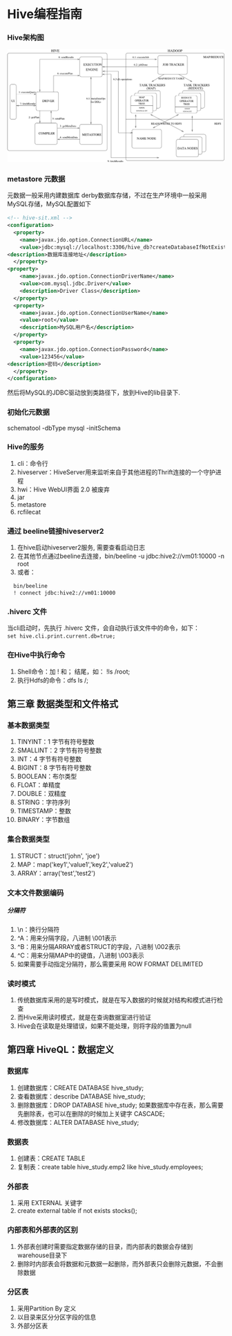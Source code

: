 # Hive编程指南
### Hive架构图
![Hive架构图](https://github.com/mgljava/bigData-study/blob/master/doc/images/Hive架构.png)
### metastore 元数据
元数据一般采用内建数据库 derby数据库存储，不过在生产环境中一般采用MySQL存储，MySQL配置如下
```xml
<!-- hive-sit.xml --> 
<configuration>
  <property>
    <name>javax.jdo.option.ConnectionURL</name>
    <value>jdbc:mysql://localhost:3306/hive_db?createDatabaseIfNotExists=true</value>
<description>数据库连接地址</description>
  </property>
<property>
    <name>javax.jdo.option.ConnectionDriverName</name>
    <value>com.mysql.jdbc.Driver</value>
    <description>Driver Class</description>
  </property>
  <property>
    <name>javax.jdo.option.ConnectionUserName</name>
    <value>root</value>
    <description>MySQL用户名</description>
  </property>
  <property>
    <name>javax.jdo.option.ConnectionPassword</name>
    <value>123456</value>
<description>密码</description>
  </property>
</configuration>
```
然后将MySQL的JDBC驱动放到类路径下，放到Hive的lib目录下.
### 初始化元数据
schematool -dbType mysql -initSchema

### Hive的服务
1. cli：命令行
2. hiveserver：HiveServer用来监听来自于其他进程的Thrift连接的一个守护进程
3. hwi：Hive WebUI界面 2.0 被废弃
4. jar
5. metastore
6. rcfilecat

### 通过 beeline链接hiveserver2
1. 在hive启动hiveserver2服务, 需要查看启动日志
2. 在其他节点通过beeline去连接，bin/beeline -u jdbc:hive2://vm01:10000 -n root
3. 或者：
  ```shell script
    bin/beeline
    ! connect jdbc:hive2://vm01:10000
  ```

### .hiverc 文件 
当cli启动时，先执行 .hiverc 文件，会自动执行该文件中的命令，如下：  
`set hive.cli.print.current.db=true;`

### 在Hive中执行命令
1. Shell命令：加 ! 和； 结尾，如： !ls /root;
2. 执行Hdfs的命令：dfs ls /;

## 第三章 数据类型和文件格式
### 基本数据类型
1. TINYINT：1 字节有符号整数
2. SMALLINT：2 字节有符号整数
3. INT：4 字节有符号整数
4. BIGINT：8 字节有符号整数
5. BOOLEAN：布尔类型
6. FLOAT：单精度
7. DOUBLE：双精度
8. STRING：字符序列
9. TIMESTAMP：整数
10. BINARY：字节数组

### 集合数据类型
1. STRUCT：struct('john', 'joe')
2. MAP：map('key1','value1','key2','value2')
3. ARRAY：array('test','test2')

### 文本文件数据编码
##### 分隔符
1. \n：换行分隔符
2. ^A：用来分隔字段，八进制 \001表示
3. ^B：用来分隔ARRAY或者STRUCT的字段，八进制 \002表示
4. ^C：用来分隔MAP中的键值，八进制 \003表示
5. 如果需要手动指定分隔符，那么需要采用 ROW FORMAT DELIMITED

### 读时模式
1. 传统数据库采用的是写时模式，就是在写入数据的时候就对结构和模式进行检查
2. 而Hive采用读时模式，就是在查询数据室进行验证
3. Hive会在读取是处理错误，如果不能处理，则将字段的值置为null

## 第四章 HiveQL：数据定义
### 数据库
1. 创建数据库：CREATE DATABASE hive_study;
2. 查看数据库：describe DATABASE hive_study;
3. 删除数据库：DROP DATABASE hive_study; 如果数据库中存在表，那么需要先删除表，也可以在删除的时候加上关键字 CASCADE;
4. 修改数据库：ALTER DATABASE hive_study;

### 数据表
1. 创建表：CREATE TABLE
2. 复制表：create table hive_study.emp2 like hive_study.employees;

### 外部表
1. 采用 EXTERNAL 关键字
2. create external table if not exists stocks();

### 内部表和外部表的区别
1. 外部表创建时需要指定数据存储的目录，而内部表的数据会存储到 warehouse目录下
2. 删除时内部表会将数据和元数据一起删除，而外部表只会删除元数据，不会删除数据

### 分区表
1. 采用Partition By 定义
2. 以目录来区分分区字段的信息
3. 外部分区表